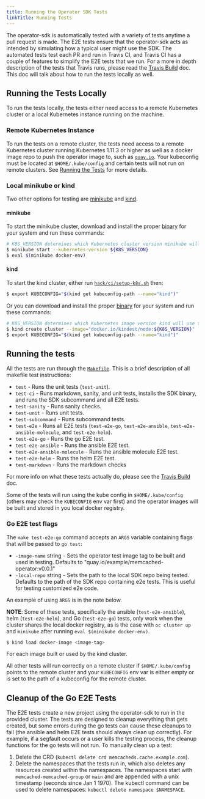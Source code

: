 ```yaml
---
title: Running the Operator SDK Tests
linkTitle: Running Tests
---
```


The operator-sdk is automatically tested with a variety of tests anytime
a pull request is made. The E2E tests ensure that the operator-sdk acts as intended by
simulating how a typical user might use the SDK. The automated tests test each PR and run in
Travis CI, and Travis CI has a couple of features to simplify the E2E tests that we run. For
a more in depth description of the tests that Travis runs, please read the [Travis Build][travis] doc.
This doc will talk about how to run the tests locally as well.

## Running the Tests Locally

To run the tests locally, the tests either need access to a remote Kubernetes cluster or a
local Kubernetes instance running on the machine.

### Remote Kubernetes Instance

To run the tests on a remote cluster, the tests need access to a remote Kubernetes cluster
running Kubernetes 1.11.3 or higher as well as a docker image repo to push the operator image to,
such as [`quay.io`][quay]. Your kubeconfig must be located at `$HOME/.kube/config` and certain
tests will not run on remote clusters. See [Running the Tests](#running-the-tests) for more details.

### Local minikube or kind

Two other options for testing are [minikube][minikube] and [kind][kind].

#### minikube

To start the minikube cluster, download and install the proper [binary][minikube-binary] for your system and run these commands:

```sh
# K8S_VERSION determines which Kubernetes cluster version minikube will provision.
$ minikube start --kubernetes-version ${K8S_VERSION}
$ eval $(minikube docker-env)
```

#### kind

To start the kind cluster, either run [`hack/ci/setup-k8s.sh`][k8s-script] then:

```sh
$ export KUBECONFIG="$(kind get kubeconfig-path --name="kind")"
```

Or you can download and install the proper [binary][kind-binary] for your system and run these commands:

```sh
# K8S_VERSION determines which Kubernetes image version kind will use to provision the cluster.
$ kind create cluster --image="docker.io/kindest/node:${K8S_VERSION}"
$ export KUBECONFIG="$(kind get kubeconfig-path --name="kind")"
```

## Running the tests

All the tests are run through the [`Makefile`][makefile]. This is a brief description of all makefile test instructions:

- `test` - Runs the unit tests (`test-unit`).
- `test-ci` - Runs markdown, sanity, and unit tests, installs the SDK binary, and runs the SDK subcommand and all E2E tests.
- `test-sanity` - Runs sanity checks.
- `test-unit` - Runs unit tests.
- `test-subcommand` - Runs subcommand tests.
- `test-e2e` - Runs all E2E tests (`test-e2e-go`, `test-e2e-ansible`, `test-e2e-ansible-molecule`, and `test-e2e-helm`).
- `test-e2e-go` - Runs the go E2E test.
- `test-e2e-ansible` - Runs the ansible E2E test.
- `test-e2e-ansible-molecule` - Runs the ansible molecule E2E test.
- `test-e2e-helm` - Runs the helm E2E test.
- `test-markdown` - Runs the markdown checks

For more info on what these tests actually do, please see the [Travis Build][travis] doc.

Some of the tests will run using the kube config in `$HOME/.kube/config` (others may check the `KUBECONFIG` env var first)
and the operator images will be built and stored in you local docker registry.

### Go E2E test flags

The `make test-e2e-go` command accepts an `ARGS` variable containing flags that will be passed to `go test`:

- `-image-name` string - Sets the operator test image tag to be built and used in testing. Defaults to "quay.io/example/memcached-operator:v0.0.1"
- `-local-repo` string - Sets the path to the local SDK repo being tested. Defaults to the path of the SDK repo containing e2e tests. This is useful for testing customized e2e code.

An example of using `ARGS` is in the note below.

**NOTE**: Some of these tests, specifically the ansible (`test-e2e-ansible`), helm (`test-e2e-helm`), and Go (`test-e2e-go`) tests,
only work when the cluster shares the local docker registry, as is the case with `oc cluster up` and `minikube` after running `eval $(minikube docker-env)`.

```sh
$ kind load docker-image <image-tag>
```

For each image built or used by the kind cluster.

All other tests will run correctly on a remote cluster if `$HOME/.kube/config` points to the remote cluster and your
`KUBECONFIG` env var is either empty or is set to the path of a kubeconfig for the remote cluster.

## Cleanup of the Go E2E Tests

The E2E tests create a new project using the operator-sdk to run in the provided
cluster. The tests are designed to cleanup everything that gets created, but some errors
during the go tests can cause these cleanups to fail (the ansible and helm E2E tests should
always clean up correctly). For example, if a segfault occurs or a user kills the
testing process, the cleanup functions for the go tests will not run. To manually clean up a test:

1. Delete the CRD (`kubectl delete crd memcacheds.cache.example.com`).
2. Delete the namespaces that the tests run in, which also deletes any resources created within the namespaces. The namespaces start with `memcached-memcached-group` or `main` and are appended with a unix timestamp (seconds since Jan 1 1970). The kubectl command can be used to delete namespaces: `kubectl delete namespace $NAMESPACE`.

[travis]: ./travis-build.md
[quay]: https://quay.io
[minikube]: https://github.com/kubernetes/minikube
[minikube-binary]: https://github.com/kubernetes/minikube/releases
[kind]: https://github.com/kubernetes-sigs/kind
[kind-binary]: https://github.com/kubernetes-sigs/kind/releases
[k8s-script]: ../../../hack/ci/setup-k8s.sh
[makefile]: ../../../Makefile

